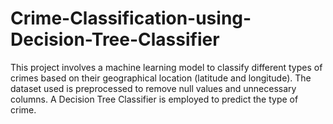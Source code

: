 # Crime-Classification-using-Decision-Tree-Classifier
This project involves a machine learning model to classify different types of crimes based on their geographical location (latitude and longitude). The dataset used is preprocessed to remove null values and unnecessary columns. A Decision Tree Classifier is employed to predict the type of crime. 
